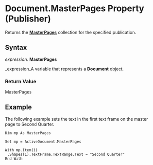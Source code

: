 
# Document.MasterPages Property (Publisher)

Returns the  **[MasterPages](3a7e6021-cbe4-4700-018c-c91d2f7d908a.md)** collection for the specified publication.


## Syntax

 _expression_. **MasterPages**

 _expression_A variable that represents a  **Document** object.


### Return Value

MasterPages


## Example

The following example sets the text in the first text frame on the master page to Second Quarter.


```
Dim mp As MasterPages 
 
Set mp = ActiveDocument.MasterPages 
 
With mp.Item(1) 
 .Shapes(1).TextFrame.TextRange.Text = "Second Quarter" 
End With
```

